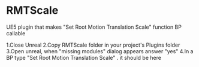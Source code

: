 # RMTScale
UE5 plugin that makes "Set Root Motion Translation Scale" function BP callable

1.Close Unreal
2.Copy RMTScale folder in your project's Plugins folder
3.Open unreal, when "missing modules" dialog appears answer "yes"
4.In a BP type "Set Root Motion Translation Scale" . it should be here
